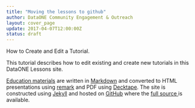 ```yaml
---
title: "Moving the lessons to github"
author: DataONE Community Engagement & Outreach
layout: cover_page
update: 2017-04-07T12:00:00Z
status: draft
---
```


How to Create and Edit a Tutorial.

This tutorial describes how to edit existing and create new tutorials in this DataONE Lessons site.

[Education materials](/Education/) are written in [Markdown](https://github.com/gnab/remark/wiki/Markdown) and converted to HTML presentations using [remark](https://remarkjs.com/#1) and PDF using [Decktape](https://github.com/astefanutti/decktape). The site is constructed using [Jekyll](https://jekyllrb.com/) and hosted on [GitHub](https://github.com) where the [full source ](https://github.com/DataONEorg/dataone_lessons) is available.
